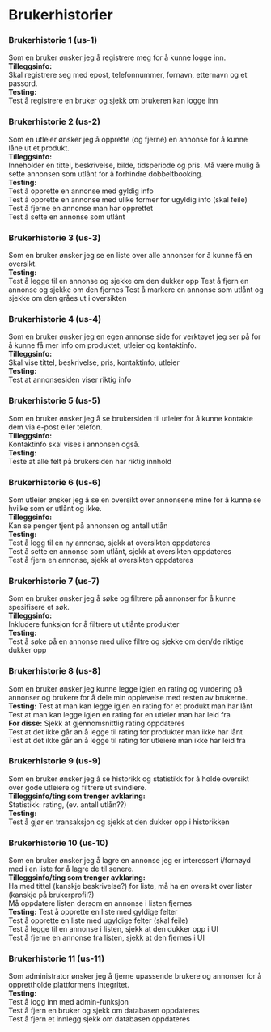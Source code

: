 # Brukerhistorier

### Brukerhistorie 1 (us-1)
Som en bruker ønsker jeg å registrere meg for å kunne logge inn.  
**Tilleggsinfo:**  
Skal registrere seg med epost, telefonnummer, fornavn, etternavn og et passord.  
**Testing:**  
Test å registrere en bruker og sjekk om brukeren kan logge inn  

### Brukerhistorie 2 (us-2)  
Som en utleier ønsker jeg å opprette (og fjerne) en annonse for å kunne låne ut et produkt.  
**Tilleggsinfo:**  
Inneholder en tittel, beskrivelse, bilde, tidsperiode og pris. Må være mulig å sette annonsen som utlånt for å forhindre dobbeltbooking.  
**Testing:**  
Test å opprette en annonse med gyldig info  
Test å opprette en annonse med ulike former for ugyldig info (skal feile)  
Test å fjerne en annonse man har opprettet  
Test å sette en annonse som utlånt  

### Brukerhistorie 3 (us-3)  
Som en bruker ønsker jeg se en liste over alle annonser for å kunne få en oversikt.  
**Testing:**  
Test å legge til en annonse og sjekke om den dukker opp
Test å fjern en annonse og sjekke om den fjernes
Test å markere en annonse som utlånt og sjekke om den gråes ut i oversikten

### Brukerhistorie 4 (us-4)
Som en bruker ønsker jeg en egen annonse side for verktøyet jeg ser på for å kunne få mer info om produktet, utleier og kontaktinfo.  
**Tilleggsinfo:**  
Skal vise tittel, beskrivelse, pris, kontaktinfo, utleier  
**Testing:**  
Test at annonsesiden viser riktig info

### Brukerhistorie 5 (us-5)  
Som en bruker ønsker jeg å se brukersiden til utleier for å kunne kontakte dem via e-post eller telefon.  
**Tilleggsinfo:**  
Kontaktinfo skal vises i annonsen også.  
**Testing:**  
Teste at alle felt på brukersiden har riktig innhold  

### Brukerhistorie 6 (us-6)  
Som utleier ønsker jeg å se en oversikt over annonsene mine for å kunne se hvilke som er utlånt og ikke.  
**Tilleggsinfo:**  
Kan se penger tjent på annonsen og antall utlån  
**Testing:**  
Test å legg til en ny annonse, sjekk at oversikten oppdateres  
Test å sette en annonse som utlånt, sjekk at oversikten oppdateres  
Test å fjern en annonse, sjekk at oversikten oppdateres  

### Brukerhistorie 7 (us-7)  
Som en bruker ønsker jeg å søke og filtrere på annonser for å kunne spesifisere et søk.  
**Tilleggsinfo:**  
Inkludere funksjon for å filtrere ut utlånte produkter  
**Testing:**  
Test å søke på en annonse med ulike filtre og sjekke om den/de riktige dukker opp  

### Brukerhistorie 8 (us-8)  
Som en bruker ønsker jeg kunne legge igjen en rating og vurdering på annonser og brukere for å dele min opplevelse med resten av brukerne.  
**Testing:** 
Test at man kan legge igjen en rating for et produkt man har lånt  
Test at man kan legge igjen en rating for en utleier man har leid fra  
**For disse:** Sjekk at gjennomsnittlig rating oppdateres  
Test at det ikke går an å legge til rating for produkter man ikke har lånt  
Test at det ikke går an å legge til rating for utleiere man ikke har leid fra  

### Brukerhistorie 9 (us-9)  
Som en bruker ønsker jeg å se historikk og statistikk for å holde oversikt over gode utleiere og filtrere ut svindlere.  
**Tilleggsinfo/ting som trenger avklaring:**  
Statistikk: rating, (ev. antall utlån??)  
**Testing:**  
Test å gjør en transaksjon og sjekk at den dukker opp i historikken  

### Brukerhistorie 10 (us-10)  
Som en bruker ønsker jeg å lagre en annonse jeg er interessert i/fornøyd med i en liste for å lagre de til senere.  
**Tilleggsinfo/ting som trenger avklaring:**  
Ha med tittel (kanskje beskrivelse?) for liste, må ha en oversikt over lister (kanskje på brukerprofil?)  
Må oppdatere listen dersom en annonse i listen fjernes  
**Testing:**
Test å opprette en liste med gyldige felter  
Test å opprette en liste med ugyldige felter (skal feile)  
Test å legge til en annonse i listen, sjekk at den dukker opp i UI  
Test å fjerne en annonse fra listen, sjekk at den fjernes i UI  

### Brukerhistorie 11 (us-11)   
Som administrator ønsker jeg å fjerne upassende brukere og annonser for å opprettholde plattformens integritet.  
**Testing:**  
Test å logg inn med admin-funksjon  
Test å fjern en bruker og sjekk om databasen oppdateres  
Test å fjern et innlegg sjekk om databasen oppdateres  

